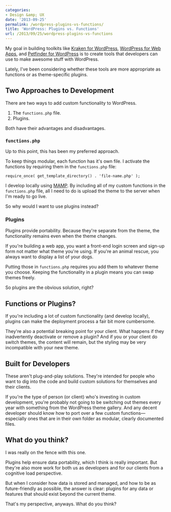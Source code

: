 ```yaml
---
categories:
- Design &amp; UX
date: '2013-09-25'
permalink: /wordpress-plugins-vs-functions/
title: 'WordPress: Plugins vs. Functions'
url: /2013/09/25/wordpress-plugins-vs-functions
---
```


My goal in building toolkits like <a href="http://cferdinandi.github.io/kraken-for-wordpress/">Kraken for WordPress</a>, <a href="http://cferdinandi.github.io/web-app-starter-kit/index.html">WordPress for Web Apps</a>, and <a href="http://cferdinandi.github.io/petfinder-api-for-wordpress/">Petfinder for WordPress</a> is to create tools that developers can use to make awesome stuff with WordPress.

<p>Lately, I've been considering whether these tools are more appropriate as functions or as theme-specific plugins.
<!--more--></p>

<h2>Two Approaches to Development</h2>

There are two ways to add custom functionality to WordPress.

<ol>
<li>The <code>functions.php</code> file.</li>
<li>Plugins.</li>
</ol>

Both have their advantages and disadvantages.

<h3><code>functions.php</code></h3>

Up to this point, this has been my preferred approach.

To keep things modular, each function has it's own file. I activate the functions by requiring them in the <code>functions.php</code> file:

<pre><code class="language-php">require_once( get_template_directory() . 'file-name.php' );</code></pre>

I develop locally using <a href="http://www.mamp.info/">MAMP</a>. By including all of my custom functions in the <code>functions.php</code> file, all I need to do is upload the theme to the server when I'm ready to go live.

So why would I want to use plugins instead?

<h3>Plugins</h3>

Plugins provide portability. Because they're separate from the theme, the functionality remains even when the theme changes.

If you're building a web app, you want a front-end login screen and sign-up form not matter what theme you're using. If you're an animal rescue, you always want to display a list of your dogs.

Putting those in <code>functions.php</code> requires you add them to whatever theme you choose. Keeping the functionality in a plugin means you can swap themes freely.

So plugins are the obvious solution, right?

<h2>Functions or Plugins?</h2>

If you're including a lot of custom functionality (and develop locally), plugins can make the deployment process a fair bit more cumbersome.

They're also a potential breaking point for your client. What happens if they inadvertently deactivate or remove a plugin? And if you or your client do switch themes, the content will remain, but the styling may be very incompatible with your new theme.

<h2>Built for Developers</h2>

These aren't plug-and-play solutions. They're intended for people who want to dig into the code and build custom solutions for themselves and their clients.

If you're the type of person (or client) who's investing in custom development, you're probably not going to be switching out themes every year with something from the WordPress theme gallery. And any decent developer should know how to port over a few custom functions&mdash;especially ones that are in their own folder as modular, clearly documented files.

<h2>What do you think?</h2>

I was really on the fence with this one.

Plugins help ensure data portability, which I think is really important. But they're also more work for both us as developers and for our clients from a cognitive load perspective.

But when I consider how data is stored and managed, and how to be as future-friendly as possible, the answer is clear: plugins for any data or features that should exist beyond the current theme.

That's my perspective, anyways. What do you think?